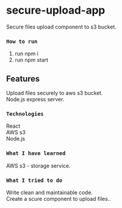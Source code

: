 # secure-upload-app

Secure files upload component to s3 bucket.

### `How to run`

1. run npm i
2. run npm start


## Features
Upload files securely to aws s3 bucket. <br>
Node.js express server. <br>


### `Technologies`
React <br>
AWS s3 <br>
Node.js  <br>
 
### `What I have learned `

AWS s3 - storage service. <br>


### `What I tried to do`
Write clean and maintainable code. <br>
Create a scure component to upload files.. <br>
